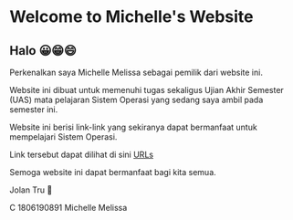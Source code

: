 # Welcome to Michelle's Website

## Halo 😀😁😄 

Perkenalkan saya Michelle Melissa sebagai pemilik dari website ini.

Website ini dibuat untuk memenuhi tugas sekaligus Ujian Akhir Semester (UAS) mata pelajaran Sistem Operasi yang sedang saya ambil pada semester ini.

Website ini berisi link-link yang sekiranya dapat bermanfaat untuk mempelajari Sistem Operasi.

Link tersebut dapat dilihat di sini [URLs](URLs/)


Semoga website ini dapat bermanfaat bagi kita semua.

Jolan Tru 🙏

C 1806190891 Michelle Melissa
